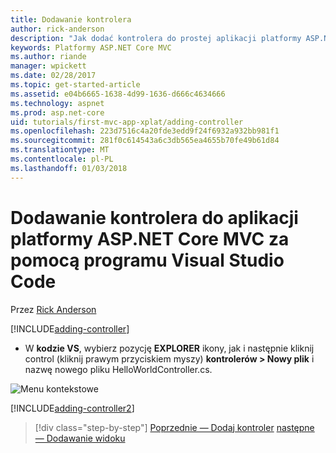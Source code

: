 ```yaml
---
title: Dodawanie kontrolera
author: rick-anderson
description: "Jak dodać kontrolera do prostej aplikacji platformy ASP.NET Core MVC"
keywords: Platformy ASP.NET Core MVC
ms.author: riande
manager: wpickett
ms.date: 02/28/2017
ms.topic: get-started-article
ms.assetid: e04b6665-1638-4d99-1636-d666c4634666
ms.technology: aspnet
ms.prod: asp.net-core
uid: tutorials/first-mvc-app-xplat/adding-controller
ms.openlocfilehash: 223d7516c4a20fde3edd9f24f6932a932bb981f1
ms.sourcegitcommit: 281f0c614543a6c3db565ea4655b70fe49b61d84
ms.translationtype: MT
ms.contentlocale: pl-PL
ms.lasthandoff: 01/03/2018
---
```

# <a name="adding-a-controller-to-an-aspnet-core-mvc-app-with-visual-studio-code"></a>Dodawanie kontrolera do aplikacji platformy ASP.NET Core MVC za pomocą programu Visual Studio Code

Przez [Rick Anderson](https://twitter.com/RickAndMSFT)

[!INCLUDE[adding-controller](../../includes/mvc-intro/adding-controller1.md)]

* W **kodzie VS**, wybierz pozycję **EXPLORER** ikony, jak i następnie kliknij control (kliknij prawym przyciskiem myszy) **kontrolerów > Nowy plik** i nazwę nowego pliku HelloWorldController.cs.

 ![Menu kontekstowe](adding-controller/_static/new_file.png)

[!INCLUDE[adding-controller2](../../includes/mvc-intro/adding-controller2.md)]

>[!div class="step-by-step"]
[Poprzednie — Dodaj kontroler](start-mvc.md)
[następne — Dodawanie widoku](adding-view.md)  
